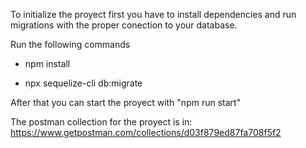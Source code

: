 To initialize the proyect first you have to install dependencies and run migrations with the proper conection to your database.

Run the following commands

- npm install

- npx sequelize-cli db:migrate


After that you can start the proyect with "npm run start"

The postman collection for the proyect is in: https://www.getpostman.com/collections/d03f879ed87fa708f5f2
